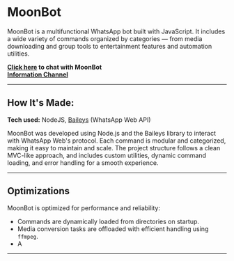 # MoonBot

MoonBot is a multifunctional WhatsApp bot built with JavaScript. It includes a wide variety of commands organized by categories — from media downloading and group tools to entertainment features and automation utilities.

**[Click here](https://wa.me/59893940068) to chat with MoonBot**  
**[Information Channel](https://www.whatsapp.com/channel/0029VapKd5hGufItoudaaX1a)**

---

## How It's Made:

**Tech used:** NodeJS, [Baileys](https://github.com/vinikjkkj/Baileys-Public/blob/master/README.md) (WhatsApp Web API)

MoonBot was developed using Node.js and the Baileys library to interact with WhatsApp Web's protocol. Each command is modular and categorized, making it easy to maintain and scale.
The project structure follows a clean MVC-like approach, and includes custom utilities, dynamic command loading, and error handling for a smooth experience.

---

## Optimizations

MoonBot is optimized for performance and reliability:
- Commands are dynamically loaded from directories on startup.
- Media conversion tasks are offloaded with efficient handling using `ffmpeg`.
- A
---
